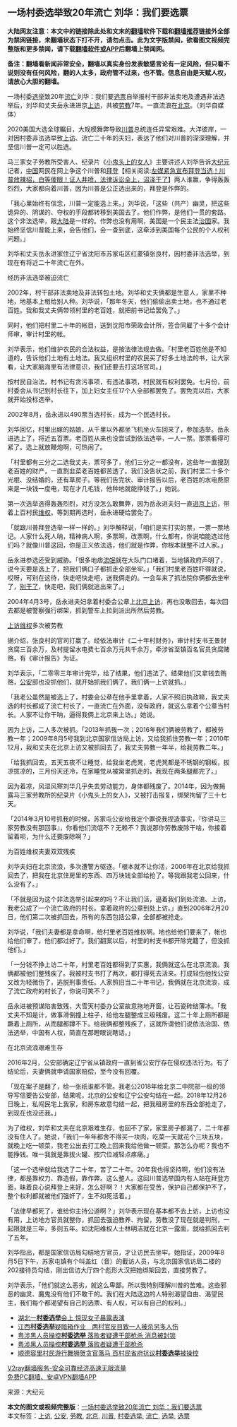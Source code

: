  <h2>一场村委选举致20年流亡 刘华：我们要选票</h2> <p class="notice"><b>大陆网友注意：本文中的链接除此处和文末的<a href="https://github.com/bannedbook/fanqiang" >翻墙</a>软件下载和<a href="https://github.com/killgcd/justmysocks/blob/master/README.md">翻墙推荐</a>链接外全部为禁网链接，未翻墙状态下打不开，请勿点击。此为文字版禁闻，欲看图文视频完整版和更多禁闻，请下载<a href="https://github.com/bannedbook/fanqiang">翻墙软件或APP</a>后翻墙上禁闻网。</p><p>备注：翻墙看新闻非常安全，翻墙以真实身份发表敏感言论有一定风险，但只看不说则没有任何风险，翻的人太多，政府管不过来，也不管。信息自由是天赋人权，请放心大胆的翻墙。</b></p>  <div class="entry"> <p id="conimg"></p> <p>一场村委<a href="https://www.bannedbook.org/bnews/tag/%e9%80%89%e4%b8%be/" class="st_tag internal_tag" rel="tag" title="标签 选举 下的日志">选举</a>致20年<a href="https://www.bannedbook.org/bnews/tag/%E6%B5%81%E4%BA%A1/" class="st_tag internal_tag" rel="tag" title="标签 流亡 下的日志">流亡</a>刘华：我们要<a href="https://www.bannedbook.org/bnews/tag/%E9%80%89%E7%A5%A8/" class="st_tag internal_tag" rel="tag" title="标签 选票 下的日志">选票</a>自举报村干部非法卖地及遭遇非法选举后，刘华和丈夫岳永进进京<span class='wp_keywordlink_affiliate'><a href="https://www.bannedbook.org/bnews/weiquan/" title="上访" target="_blank">上访</a></span>，共被<a href="https://www.bannedbook.org/bnews/tag/%E5%8A%B3%E6%95%99/" class="st_tag internal_tag" rel="tag" title="标签 劳教 下的日志">劳教</a>7年。一直流浪在<a href="https://www.bannedbook.org/bnews/tag/%e5%8c%97%e4%ba%ac/" class="st_tag internal_tag" rel="tag" title="标签 北京 下的日志">北京</a>。（刘华自媒体）</p> <p>2020美国大选全球瞩目，大规模舞弊导致<a href="https://www.bannedbook.org/bnews/tag/%e5%b7%9d%e6%99%ae/" class="st_tag internal_tag" rel="tag" title="标签 川普 下的日志">川普</a>总统连任异常艰难。大洋彼岸，一对因村委非法选举致<a href="https://www.bannedbook.org/bnews/tag/%e4%b8%8a%e8%ae%bf/" class="st_tag internal_tag" rel="tag" title="标签 上访 下的日志">上访</a>、流亡二十年的夫妇，表达了他们对川普的深深理解，并坚信川普一定可以胜选。</p> <p>马三家女子劳教所受害人、纪录片《<span class='wp_keywordlink'><a href="https://www.bannedbook.org/forum11/topic2421.html" title="小鬼头上的女人" target="_blank">小鬼头上的女人</a></span>》主要讲述人刘华告诉<span class='wp_keywordlink_affiliate'><a href="http://www.epochtimes.com/" title="大纪元" target="_blank">大纪元</a></span>记者，<span class='wp_keywordlink_affiliate'><a href="https://www.bannedbook.org/" title="中国" target="_blank">中国</a></span>网民在网上争这个川普和<span class='wp_keywordlink'><a href="https://www.bannedbook.org/bnews/comments/20201018/1415809.html" title="“硬盘门”再爆：拿中共华信10％股的“大人物”正是拜登" target="_blank">拜登</a></span>【相关阅读:<a href='https://www.bannedbook.org/bnews/bannedvideo/20201108/1427782.html' target='_blank'>左媒紧急宣布拜登当选！川普放辣招，白等傻眼！证人井喷，法律诉讼全上，沼泽干了</a>】两人谁赢，争得轰轰烈烈，大家都向着川普，因为川普是公正选出来的，拜登是作弊的。</p> <p>「我心里始终有信念，川普一定能选上来。」刘华说，「这些（共产）幽灵，把这些诡异的、阴谋的、夺权的手段都转移到美国去了。他们作弊，是他们一贯的套路。这个非法选举，跟<span class='wp_keywordlink_affiliate'><a href="https://www.bannedbook.org/" title="大陆" target="_blank">大陆</a></span>是一样的。作弊也没有用啊，美国是一个民主法<span class='wp_keywordlink'><a href="https://www.bannedbook.org/forum24/topic8925.html" title="《治国大道》" target="_blank">治国</a></span>家。我始终坚信川普能上来，会告他们，会一查到底，这牵涉到美国每个公民的个人权利问题。」</p> <p>刘华和丈夫岳永进家住辽宁省沈阳市苏家屯区红菱镇张良村，因村委非法选举，到现在有将近二十年流亡在外。</p> <p>经历非法选举被迫流亡</p> <p>2002年，村干部非法卖地及非法转包土地。刘华和丈夫俩都是生意人，家里不种地，地基本上租给别人种。刘华说，「那年冬天，他们偷偷出卖土地，也不通过老百姓。我和我丈夫俩带领村里的老百姓，就把前书记给罢免了。」</p> <p>同时，他们把村里二十年的帐目，送到沈阳市荣政会计所，签合同雇了十多个会计师审，审计村里的帐。</p> <p>刘华表示，他们维护农民的合法权益，是按法律法规去做。「村里老百姓他是不知道的，告诉他们土地有土地法。我又组织村里的农民买了好多土地法的书，让大家看，让大家脑海里有法律意识，我们还要去打这场官司。」</p>  <p>按村民自治法，村书记有贪污事项，有违法事项，村民就有权利罢免。七月份，前村委会从书记到村长往下，加上妇女主任17个人全部都罢免了。罢免完以后，大家就开始投标选举。</p> <p>2002年8月，岳永进以490票当选村长，成为一个民选村长。</p> <p>刘华回忆，村里出嫁的姑娘，从千里以外都坐飞机坐火车回来了，参加选举。岳永进选上了，将近五百票。老百姓从来也没尝试到依法选举，一人一票。那票看得可紧了。选上就放鞭炮啊，可热闹了。</p> <p>「村里都有三分之二选我丈夫，票可多了，他们三分之一都没有，这些年一直搜刮老百姓的财产，一直割韭菜老百姓都苦透了。我们没告状之前，我们村里二十​​多个光棍、没结婚的，还有草房子。等我们告完状、审计报告以后，老百姓的水电费原来是一块钱一度电，现在才几毛钱，他种地就能挣钱了。」她说。</p> <p>第一次选举选得轰轰烈烈，对方没怎么敢舞弊，因为岳永进夫妇一直<span class='wp_keywordlink'><a href="https://www.bannedbook.org/forum14/" title="进京上访 北京上访" target="_blank">进京上访</a></span>，带着上百村民<span class='wp_keywordlink_affiliate'><a href="https://www.bannedbook.org/bnews/weiquan/" title="维权" target="_blank">维权</a></span>。等到期再选时，岳永进硬给罢免了。</p> <p>「就跟川普拜登选举一样一样的。」刘华解释说，「咱们是实打实的票，一票一票地记。人家什么死人呐，精神病人啊，多票啊，改票啊，什么都有，你说咱能选过他们吗？就像川普这回，你是正义依法选，他们就是作弊，你根本就整不过人家。」</p> <p>岳永进参选还受到威胁。「很多地痞<span class='wp_keywordlink'><a href="https://www.bannedbook.org/forum11/topic282.html" title="禁片：评中国共产党的流氓本性" target="_blank">流氓</a></span>就在大队门口堵着，当地镇政府声明了，说今天要是选上了，把我们俩口子都抓走全部坐牢。」「我们村里老百姓吓得就说，哎呀，可别在这待，快走吧快走吧，送我俩走的。一会车来了抓法院你俩都去坐牢了，<span class='wp_keywordlink'><a href="https://www.bannedbook.org/forum11/topic334.html" title="禁片：政府不让干就别干了" target="_blank">别干了</a></span>，快走吧，我们俩就逃出来了。」</p> <p>2004年4月3号，岳永进夫妇拿着村委会公章上<span class='wp_keywordlink'><a href="https://www.bannedbook.org/forum14/" title="进京上访 北京上访" target="_blank">北京上访</a></span>，再也没敢回去，每次回去都是被警察强行绑架，抓到警车上拉到派出所然后劳教。</p> <p><span class='wp_keywordlink_affiliate'><a href="https://www.bannedbook.org/bnews/weiquan/" title="上访维权" target="_blank">上访维权</a></span>多次被劳教</p> <p>据介绍，张良村的官司打赢了。经依法审计《二十年村财务》，审计村支书王景财贪腐三百余万，及村提留水电费七百余万元共千余万，牵涉省至镇百名官员贪腐赌赂，有《审计报告》为证。</p>  <p>刘华表示，「二零零三年审计完毕，给了结果，他们违法了。结果他们又拿钱去贿赂，<a href="https://www.bannedbook.org/bnews/tag/%e5%85%ac%e5%ae%89/" class="st_tag internal_tag" rel="tag" title="标签 公安 下的日志">公安</a>部也没抓他们，就开始抓我们俩了。我们俩一上访就抓。」</p> <p>「我老公虽然是被选上了，村委会公章在他手里拿着，人家不照旧执政嘛，我丈夫选的村长都成了流亡村长了，一直流亡在外面，没有政府，就这么拿着个公章当村长。人家不让你干呐，逼得我俩上北京来上访。」她说。</p> <p>因为上访，二人多次被抓。「2013年抓我一次；2016年我们俩被劳教了，都被劳教一年；2009年8月5号我到北京国家信访局上访，又给我抓住劳教一年；2010年12月，我和丈夫在北京上访又被抓回去了，我丈夫劳教一年半，给我劳教二年。」</p> <p>「给我抓回去，五天五夜不让睡觉，给我坐老虎凳，老虎凳都是不锈钢的钢板，拔凉拔凉的，三月份天还冷，在家睡觉从被窝里抓走的，我现在两条腿都完了。」</p> <p>因为着凉，风湿风寒刘华几乎失去劳动能力，身体都残废了。2014年，因为做揭露马三家劳教所的纪录片《小鬼头上的女人》，又被打击报复，绑架拘留了三十七天。</p> <p>「2014年3月10号抓我的时候，苏家屯公安给我定个罪说我捏造事实，『你讲马三家劳教没有那回事』，你看他们流氓不？无赖不？我说那你劳教废除干啥，你接着留着呗，为什么还要废除啊？」</p> <p>为百姓维权夫妻双双残疾</p> <p>刘华夫妇在北京流浪，多次遭警方驱逐。「根本就不让你活，2006年在北京给我抓回去了，把我在北京住房里的东西、四万块钱全部给抢了。等我跟我老公回来，什么没有了。」</p> <p>「不就是因为这个非法选举引起来的吗？不让我们活，逼着我们到处流浪、上访，我老公成了一个流亡政府的村长。拿着政府的公章到处上访。」直到2006年2月20日，他们第二次被抓回去，所有的东西包括公章，全部都被抢走。</p> <p>刘华说，「我们夫妻都是拿命啊，给村里老百姓维权啊。地也给他们要来了，帐也给他们审了，他们都过好了。我们翻案以后，村里的村支书都开除党籍了，但没抓他们。」</p>  <p>「一分钱不挣上访二十年，村里老百姓都得到了实惠，我俩就这么在北京流浪。我俩都被他们整残疾了。我被村支书打了两次，都打得死去活来。打成轻伤他找公安又改为轻微伤了，逃脱刑事责任。人家照旧当二十年书记，我俩就在北京流浪，成了流亡政府的村长了，你说可笑不？」</p> <p>岳永进被预谋陷害致残，大雪天村委办公室故意拖地开窗，让石瓷砖结薄冰。「我丈夫不知是计，做事滑倒撞上柱子，给他左腿整成三级残废。这二十年上厕所都是蹶着上厕所，从而腿都蹲不下。给我俩都整残疾了，这就所谓他们说依法治国、依法选举，中国有人权，简直在那瞪眼说瞎话。」</p> <p>在北京流浪艰难生存</p> <p>2016年2月，公安部确定辽宁省从镇政府一直到省公安厅存在侵权违法行为。有了结论后，夫妻俩就申请国家赔偿，至今没有回覆。</p> <p>「现在案子是翻了，给一张纸谁都不管。我老公2018年给北京二中院部一级的领导写信要告公安部，结果呢，北京的公安和辽宁公安勾结在一起。2018年12月26日晚上，私闯民宅上我家，和房东故意勾结一起，把我租房里的东西全部抢走了，到现在也没还我。」</p> <p>为了维权，刘华和丈夫在北京艰难生存，也回不了家，家里房子都漏了，二十年都没有住人了。她说，「我们一年年都舍不得买一块肉，吃菜一天就花个三块五块，就晚上吃一顿菜，我老公出去打工晚上回来我给他做一顿菜。那怎么办呢？我也不能挣钱。唯一我就是靠拔火罐、按穴位减轻点疼痛。」</p> <p>「这一个选举就给我选了二十年，苦了二十年。20年我也得坚持啊，他们没有法律，都是靠权力、靠造假，靠作弊。这么整人。这回川普选举国内有人站在拜登方面，昧着良心说拜登上来好，怎么好啊？！大家都在受苦，保护自己都保护不了，整个权利都就被他们强奸了，生不如死活着。」</p> <p>「法律早都死了，谁给你主持公道啊？」刘华表示现在基本都不去上访，上访也没有用，上访地方官员就整你，抓回去强迫教养、拘留，劳教没了现在就是判刑，一起限就是三年，多则五年。如沈阳维权人士林明洁就在北京一露面，就给抓回去判了五年。</p> <p>刘华指出，都是国家信访局勾结地方官员，才让访民去坐牢。她指证，2009年8月5日下午，苏家屯镇有个叫盖红（音）的截访人员，与北京国家信访局二楼的202接待员勾结，刚出信访大厅四个彪形大汉把她绑架回去，直接劳教了。</p> <p>刘华表示，「他们就这么恶劣，就这么卑鄙。所以我特别理解川普的苦难。这些邪恶的幽灵、魔鬼没有他们不敢干的。我们在大陆这边的人特别渴望自由、渴望民主，我们每个都渴望有自己的选票、有人权，可以有自己的权利。」</p>  <ul class='op-related-articles' title='相关阅读'> <li><a href='https://www.bannedbook.org/bnews/cbnews/20181205/1042371.html' target='_blank'>湖北一<b>村委选举</b>会上 惊现女子暴露表演</a></li> <li><a href='https://www.bannedbook.org/bnews/headline/20180319/916735.html' target='_blank'>江西<b>村委选举</b>疑暗箱作业　两村官反目致一人被杀另多人伤</a></li> <li><a href='https://www.bannedbook.org/bnews/topimagenews/20180120/888355.html' target='_blank'>粤涉黑人员操控<b>村委选举</b> 落败者疑遭干部枪杀 消息被封锁</a></li> <li><a href='https://www.bannedbook.org/bnews/headline/20180119/888155.html' target='_blank'>粤涉黑人员操控<b>村委选举</b>    落败者疑遭干部枪杀</a></li> <li><a href='https://www.bannedbook.org/bnews/headline/20170510/757036.html' target='_blank'>顺德容里村民游行舞狮贺贪官落马   百村民省府抗议<b>村委选举</b>被操控</a></li> </ul> <p class="texttj"> <a href="https://www.bannedbook.org/forum23/topic22702.html" target="_blank">V2ray翻墙服务-安全可靠经济高速无限流量</a><br/> <a href="https://github.com/bannedbook/fanqiang/wiki/%E7%A6%81%E9%97%BB%E7%BD%91%E5%AE%89%E5%8D%93%E7%BF%BB%E5%A2%99%E6%96%B0%E9%97%BBAPP" target="_blank">免费PC翻墙、安卓VPN翻墙APP</a></p><p> 来源：大纪元 </p><a name='sharetosocial'></a>       <div><b>本文的图文或视频完整版</b>：<a href='https://www.bannedbook.org/bnews/cbnews/20201112/1429877.html'>一场村委选举致20年流亡 刘华：我们要选票</a></div>  </div><!--END ENTRY--> <div class="postfooter"> <div>本文标签：<a href="https://www.bannedbook.org/bnews/tag/%e4%b8%8a%e8%ae%bf/" rel="tag">上访</a>, <a href="https://www.bannedbook.org/bnews/tag/%e5%85%ac%e5%ae%89/" rel="tag">公安</a>, <a href="https://www.bannedbook.org/bnews/tag/%E5%8A%B3%E6%95%99/" rel="tag">劳教</a>, <a href="https://www.bannedbook.org/bnews/tag/%e5%8c%97%e4%ba%ac/" rel="tag">北京</a>, <a href="https://www.bannedbook.org/bnews/tag/%e5%b7%9d%e6%99%ae/" rel="tag">川普</a>, <a href="https://www.bannedbook.org/bnews/tag/%E6%9D%91%E5%A7%94%E9%80%89%E4%B8%BE/" rel="tag">村委选举</a>, <a href="https://www.bannedbook.org/bnews/tag/%E6%B5%81%E4%BA%A1/" rel="tag">流亡</a>, <a href="https://www.bannedbook.org/bnews/tag/%e9%80%89%e4%b8%be/" rel="tag">选举</a>, <a href="https://www.bannedbook.org/bnews/tag/%E9%80%89%E7%A5%A8/" rel="tag">选票</a></div>  </div><!--END POSTFOOTER--> 